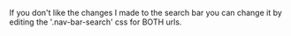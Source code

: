 If you don't like the changes I made to the search bar you can change it by editing the '.nav-bar-search' css for BOTH urls.
